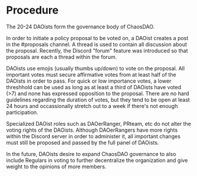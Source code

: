 # Procedure

The 20-24 DAOists form the governance body of ChaosDAO.

In order to initiate a policy proposal to be voted on, a DAOist creates a post in the #proposals channel. A thread is used to contain all discussion about the proposal. Recently, the Discord "forum" feature was introduced so that proposals are each a thread within the forum.

DAOists use emojis (usually thumbs up/down) to vote on the proposal. All important votes must secure affirmative votes from at least half of the DAOists in order to pass. For quick or low importance votes, a lower threshhold can be used as long as at least a third of DAOists have voted (>7) and none has expressed opposition to the proposal. There are no hard guidelines regarding the duration of votes, but they tend to be open at least 24 hours and occassionally stretch out to a week if there's not enough participation.

Specialized DAOist roles such as DAOerRanger, PRteam, etc do not alter the voting rights of the DAOists. Although DAOerRangers have more rights within the Discord server in order to administer it, all important changes must still be proposed and passed by the full panel of DAOists.

In the future, DAOists desire to expand ChaosDAO governance to also include Regulars in voting to further decentralize the organization and give weight to the opinions of more members.






